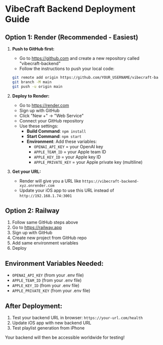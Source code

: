 # VibeCraft Backend Deployment Guide

## Option 1: Render (Recommended - Easiest)

1. **Push to GitHub first:**
   - Go to https://github.com and create a new repository called "vibecraft-backend"
   - Follow the instructions to push your local code:
   ```bash
   git remote add origin https://github.com/YOUR_USERNAME/vibecraft-backend.git
   git branch -M main
   git push -u origin main
   ```

2. **Deploy to Render:**
   - Go to https://render.com
   - Sign up with GitHub
   - Click "New +" → "Web Service"
   - Connect your GitHub repository
   - Use these settings:
     - **Build Command**: `npm install`
     - **Start Command**: `npm start`
     - **Environment**: Add these variables:
       - `OPENAI_API_KEY` = your OpenAI key
       - `APPLE_TEAM_ID` = your Apple team ID
       - `APPLE_KEY_ID` = your Apple key ID  
       - `APPLE_PRIVATE_KEY` = your Apple private key (multiline)

3. **Get your URL:**
   - Render will give you a URL like `https://vibecraft-backend-xyz.onrender.com`
   - Update your iOS app to use this URL instead of `http://192.168.1.74:3001`

## Option 2: Railway

1. Follow same GitHub steps above
2. Go to https://railway.app
3. Sign up with GitHub
4. Create new project from GitHub repo
5. Add same environment variables
6. Deploy

## Environment Variables Needed:
- `OPENAI_API_KEY` (from your .env file)
- `APPLE_TEAM_ID` (from your .env file)  
- `APPLE_KEY_ID` (from your .env file)
- `APPLE_PRIVATE_KEY` (from your .env file)

## After Deployment:
1. Test your backend URL in browser: `https://your-url.com/health`
2. Update iOS app with new backend URL
3. Test playlist generation from iPhone

Your backend will then be accessible worldwide for testing!